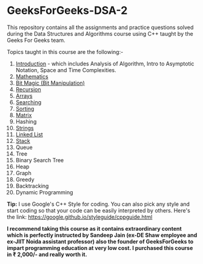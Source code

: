 # GeeksForGeeks-DSA-2
This repository contains all the assignments and practice questions solved during the Data Structures and Algorithms course using C++ taught by the Geeks For Geeks team.

Topics taught in this course are the following:-

1) [Introduction](https://github.com/FazeelUsmani/GeeksForGeeks-DSA-2/tree/master/01%20Analysis%20of%20Algorithms) - which includes Analysis of Algorithm, Intro to Asymptotic Notation, Space and Time Complexities.
2) [Mathematics](https://github.com/FazeelUsmani/GeeksForGeeks-DSA-2/tree/master/02%20Mathematical%20Algortithms)
3) [Bit Magic (Bit Manipulation)](https://github.com/FazeelUsmani/GeeksForGeeks-DSA-2/tree/master/03%20Bit%20Manipulation)
4) [Recursion](https://github.com/FazeelUsmani/GeeksForGeeks-DSA-2/tree/master/4%20Recursion)
5) [Arrays](https://github.com/FazeelUsmani/GeeksForGeeks-DSA-2/tree/master/5%20Arrays)
6) [Searching](https://github.com/FazeelUsmani/GeeksForGeeks-DSA-2/tree/master/6%20Searching)
7) [Sorting](https://github.com/FazeelUsmani/GeeksForGeeks-DSA-2/tree/master/07%20Sorting)
8) [Matrix](https://github.com/FazeelUsmani/GeeksForGeeks-DSA-2/tree/master/08%20Matrix)
9) Hashing
10) [Strings](https://github.com/FazeelUsmani/GeeksForGeeks-DSA-2/tree/master/10%20Strings)
11) [Linked List](https://github.com/FazeelUsmani/GeeksForGeeks-DSA-2/tree/master/11%20Linked%20List)
12) [Stack](https://github.com/FazeelUsmani/GeeksForGeeks-DSA-2/tree/master/12%20Stacks)
13) Queue
14) Tree
15) Binary Search Tree
16) Heap
17) Graph
18) Greedy
19) Backtracking
20) Dynamic Programming

**Tip:** I use Google's C++ Style for coding. You can also pick any style and start coding so that your code can be easily interpreted by others. 
Here's the link: https://google.github.io/styleguide/cppguide.html



**I recommend taking this course as it contains extraordinary content which is perfectly instructed by Sandeep Jain (ex-DE Shaw employee and ex-JIIT Noida assistant professor) also the founder of GeeksForGeeks to impart programming education at very low cost. I purchased this course in ₹ 2,000/- and really worth it.**
